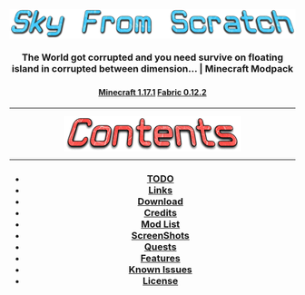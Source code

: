 <p align="center">
    <img src="images/Sky-From-Scratch.png" alt="main" id="main" align="center">
</p>


<h3 align="center">
The World got corrupted and you need survive on floating island in corrupted between dimension... | Minecraft Modpack
<h3>

<h4 align="center">
    <strong>
        <a href="https://www.minecraft.net/en-us/article/minecraft-java-edition-1-17-1">Minecraft 1.17.1</a>
        <a href="https://fabricmc.net/use/installer">Fabric 0.12.2</a>
    </strong>
</h4>

____

<p align="center">
    <img src="images/Contents.png" alt="contents" id="contents" align="center">
</p>

___
<strong>
<h3>
<ul align="center">
    <li>
        <a href="TODO.md">TODO</a>
    </li>
    <li>
        <a href="links.md">Links</a>
    </li>
    <li>    
        <a href="download.md">Download</a>
    </li>
    <li>
        <a href="credits.md">Credits</a>
    </li>
    <li>
        <a href="modlist.md">Mod List</a>
    </li>
    <li>
        <a href="screenshots.md">ScreenShots</a>
    </li>
    <li>
        <a href="quests.md">Quests</a>
    </li>
    <li>
        <a href="features.md">Features</a>
    </li>
    <li>
        <a href="issues.md">Known Issues</a>
    </li>
    <li>
        <a href="LICENSE">License</a>
    </li>
</ul>
</h3>
</strong>